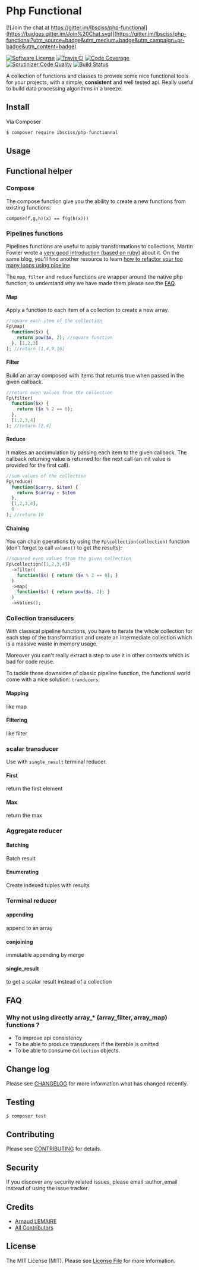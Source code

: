 # Php Functional

[![Join the chat at https://gitter.im/Ibsciss/php-functional](https://badges.gitter.im/Join%20Chat.svg)](https://gitter.im/Ibsciss/php-functional?utm_source=badge&utm_medium=badge&utm_campaign=pr-badge&utm_content=badge)

<!--
[![Latest Version on Packagist](https://img.shields.io/packagist/v/league/:package_name.svg?style=flat-square)](https://packagist.org/packages/league/:package_name)
[![Total Downloads](https://img.shields.io/packagist/dt/ibsciss/php-functional.svg?style=flat-square)](https://packagist.org/packages/ibsciss/php-functional)

-->
[![Software License](https://img.shields.io/badge/license-MIT-brightgreen.svg?style=flat-square)](LICENSE.md)
[![Travis CI](https://travis-ci.org/Ibsciss/php-functional.svg?branch=master)](https://travis-ci.org/Ibsciss/php-functional)
[![Code Coverage](https://scrutinizer-ci.com/g/Ibsciss/php-functional/badges/coverage.png?b=master)](https://scrutinizer-ci.com/g/Ibsciss/php-functional/?branch=master)
[![Scrutinizer Code Quality](https://scrutinizer-ci.com/g/Ibsciss/php-functional/badges/quality-score.png?b=master)](https://scrutinizer-ci.com/g/Ibsciss/php-functional/?branch=master)
[![Build Status](https://scrutinizer-ci.com/g/Ibsciss/php-functional/badges/build.png?b=master)](https://scrutinizer-ci.com/g/Ibsciss/php-functional/build-status/master)

A collection of functions and classes to provide some nice functional tools for your projects, with a simple, **consistent** and well tested api.
Really useful to build data processing algorithms in a breeze.

## Install

Via Composer

``` bash
$ composer require ibsciss/php-functionnal
```

## Usage

## Functional helper

### Compose

The compose function give you the ability to create a new functions from existing functions:

```
compose(f,g,h)(x) == f(g(h(x)))
```

### Pipelines functions

Pipelines functions are useful to apply transformations to collections, Martin Fowler wrote a [very good introduction (based on ruby)](http://martinfowler.com/articles/collection-pipeline/) about it.
On the same blog, you'll find another resource to learn [how to refactor your too many loops using pipeline](http://martinfowler.com/articles/refactoring-pipelines.html).

The `map`, `filter` and `reduce` functions are wrapper around the native php function, to understand why we have made them please see the [FAQ](#faq).

#### Map

Apply a function to each item of a collection to create a new array.

```php
//square each item of the collection
Fp\map(
  function($x) {
    return pow($x, 2); //square function
  }, [1,2,3]
); //return [1,4,9,16]
```

#### Filter

Build an array composed with items that returns true when passed in the given callback.

```php
//return even values from the collection
Fp\filter(
  function($x) {
    return ($x % 2 == 0);
  },
  [1,2,3,4]
); //return [2,4]
``` 

#### Reduce

It makes an accumulation by passing each item to the given callback.
The callback returning value is returned for the next call (an init value is provided for the first call).

```php
//sum values of the collection
Fp\reduce(
  function($carry, $item) {
    return $carray + $item
  },
  [1,2,3,4],
  0
); //return 10
```

#### Chaining

You can chain operations by using the `Fp\collection(collection)` function (don't forget to call `values()` to get the results):
 
```php
//squared even values from the given collection
Fp\collection([1,2,3,4])
  ->filter(
    function($x) { return ($x % 2 == 0); }
  )
  ->map(
    function($x) { return pow($x, 2); }
  )
  ->values();  
```

### Collection transducers

With classical pipeline functions, you have to iterate the whole collection for each step of the transformation
and create an intermediate collection which is a massive waste in memory usage.

Moreover you can't really extract a step to use it in other contexts which is bad for code reuse.

To tackle these downsides of classic pipeline function, the functional world come with a nice solution: `tranducers`.

#### Mapping
like map

#### Filtering
like filter

### scalar transducer

Use with `single_result` terminal reducer.

#### First
return the first element

#### Max 
return the max

### Aggregate reducer

#### Batching
Batch result

#### Enumerating
Create indexed tuples with results

### Terminal reducer

#### appending
append to an array

#### conjoining
immutable appending by merge

#### single_result
to get a scalar result instead of a collection

## FAQ

### Why not using directly array_\* (array_filter, array_map) functions ?

 - To improve api consistency
 - To be able to produce transducers if the iterable is omitted
 - To be able to consume `Collection` objects.

## Change log

Please see [CHANGELOG](CHANGELOG.md) for more information what has changed recently.

## Testing

``` bash
$ composer test
```

## Contributing

Please see [CONTRIBUTING](CONTRIBUTING.md) for details.

## Security

If you discover any security related issues, please email :author_email instead of using the issue tracker.

## Credits

- [Arnaud LEMAIRE](https://github.com/lilobase)
- [All Contributors](../../contributors)

## License

The MIT License (MIT). Please see [License File](LICENSE.md) for more information.
